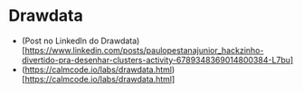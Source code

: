 # Drawdata

* (Post no LinkedIn do Drawdata)[https://www.linkedin.com/posts/paulopestanajunior_hackzinho-divertido-pra-desenhar-clusters-activity-6789348369014800384-L7bu]
* (https://calmcode.io/labs/drawdata.html)[https://calmcode.io/labs/drawdata.html]